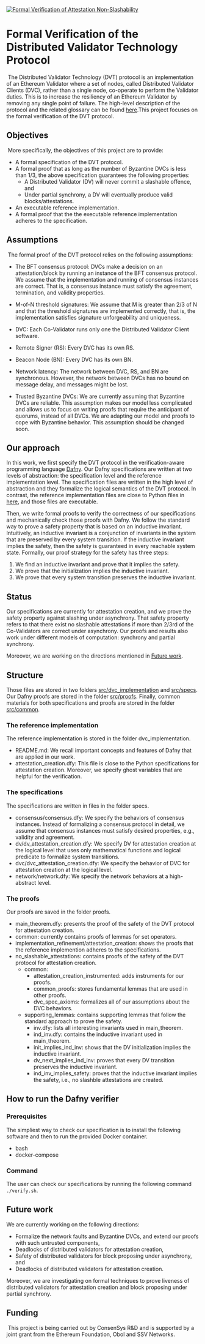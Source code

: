 [![Formal Verification of Attestation Non-Slashability](https://github.com/ConsenSys/distributed-validator-specs-internal/actions/workflows/main.yml/badge.svg)](https://github.com/ConsenSys/distributed-validator-specs-internal/actions/workflows/main.yml)

# Formal Verification of the Distributed Validator Technology Protocol
​​
The Distributed Validator Technology (DVT) protocol is an implementation of an Ethereum Validator where a set of nodes, called Distributed Validator Clients (DVC), rather than a single node, co-operate to perform the Validator duties. This is to increase the resiliency of an Ethereum Validator by removing any single point of failure. The high-level description of the protocol and the related glossary can be found [here](https://github.com/ethereum/distributed-validator-specs).
​
This project focuses on the formal verification of the DVT protocol.

## Objectives
​
More specifically, the objectives of this project are to provide:
​
- A formal specification of the DVT protocol.
- A formal proof that as long as the number of Byzantine DVCs is less than 1/3, the above specification guarantees the following properties:
    - A Distributed Validator (DV) will never commit a slashable offence, and
    - Under partial synchrony, a DV will eventually produce valid blocks/attestations.
- An executable reference implementation.
- A formal proof that the the executable reference implementation adheres to the specification.

## Assumptions
​
The formal proof of the DVT protocol relies on the following assumptions:
​
- The BFT consensus protocol: DVCs make a decision on an attestation/block by running an instance of the BFT consensus protocol. We assume that the implementation and running of consensus instances are correct. That is, a consensus instance must satisfy the agreement, termination, and validity properties.
- M-of-N threshold signatures: We assume that M is greater than 2/3 of N and that the threshold signatures are implemented correctly, that is, the implementation satisfies signature unforgeability and uniqueness.
- DVC: Each Co-Validator runs only one the Distributed Validator Client software.
- Remote Signer (RS): Every DVC has its own RS.
- Beacon Node (BN): Every DVC has its own BN.
- Network latency: The network between DVC, RS, and BN are synchronous. However, the network between DVCs has no bound on message delay, and messages might be lost.

- Trusted Byzantine DVCs: We are currently assuming that Byzantine DVCs are reliable. This assumption makes our model less complicated and allows us to focus on writing proofs that require the anticipant of quorums, instead of all DVCs. We are adapting our model and proofs to cope with Byzantine behavior. This assumption should be changed soon.

## Our approach

In this work, we first specify the DVT protocol in the verification-aware programming language [Dafny](https://dafny.org). Our Dafny specifications are written at two levels of abstraction: the specification level and the reference implementation level. The specification files are written in the high level of abstraction and they formalize the logical semantics of the DVT protocol. In contrast, the reference implementation files are close to Python files in [here](https://github.com/ethereum/distributed-validator-specs/tree/dev/src/dvspec), and those files are executable.

Then, we write formal proofs to verify the correctness of our specifications and mechanically check those proofs with Dafny. We follow the standard way to prove a safety property that is based on an inductive invariant. Intuitively, an inductive invariant is a conjunction of invariants in the system that are preserved by every system transition. If the inductive invariant implies the safety, then the safety is guaranteed in every reachable system state. Formally, our proof strategy for the safety has three steps:
1. We find an inductive invariant and prove that it implies the safety.
2. We prove that the initialization implies the inductive invariant.
3. We prove that every system transition preserves the inductive invariant.


## Status

Our specifications are currently for attestation creation, and we prove the safety property against slashing under asynchrony. That safety property refers to that there exist no slashable attestations if more than 2/3rd of the Co-Validators are correct under asynchrony. Our proofs and results also work under different models of computation: synchrony and partial synchrony.

Moreover, we are working on the directions mentioned in [Future work](#future-work).

## Structure

 Those files are stored in two folders [src/dvc_implementation](https://github.com/ConsenSys/distributed-validator-specs-internal/tree/internal_dvt_proofs/src/dvc_implementation) and [src/specs](https://github.com/ConsenSys/distributed-validator-specs-internal/tree/internal_dvt_proofs/src/specs). Our Dafny proofs are stored in the folder [src/proofs](https://github.com/ConsenSys/distributed-validator-specs-internal/tree/internal_dvt_proofs/src/proofs).
 Finally, common materials for both specifications and proofs are stored in the folder [src/common](https://github.com/ConsenSys/distributed-validator-specs-internal/tree/internal_dvt_proofs/src/common).

### The reference implementation

The reference implementation is stored in the folder dvc_implementation.

- README.md: We recall important concepts and features of Dafny that are applied in our work. 
- attestation_creation.dfy: This file is close to the Python specifications for attestation creation. Moreover, we specify ghost variables that are helpful for the verification.

### The specifications

The specifications are written in files in the folder specs.
- consensus/consensus.dfy: We specify the behaviors of consensus instances. Instead of formalizing a consensus protocol in detail, we assume that consensus instances must satisfy desired properties, e.g., validity and agreement.
- dv/dv_attestation_creation.dfy: We specify DV for attestation creation at the logical level that uses only mathematical functions and logical predicate to formalize system transitions.
- dvc/dvc_attestation_creation.dfy: We specify the behavior of DVC for attestation creation at the logical level.
- network/network.dfy: We specify the network behaviors at a high-abstract level.


### The proofs
Our proofs are saved in the folder proofs.
- main_theorem.dfy: presents the proof of the safety of the DVT protocol for attestation creation.
- common: currently contains proofs of lemmas for set operators.
- implementation_refinement/attestation_creation: shows the proofs that the reference implemention adheres to the specifications.
- no_slashable_attestations: contains proofs of the safety of the DVT protocol for attestation creation.
    - common:
        - attestation_creation_instrumented: adds instruments for our proofs.
        - common_proofs: stores fundamental lemmas that are used in other proofs.
        - dvc_spec_axioms: formalizes all of our assumptions about the DVC behaviors.
    - supporting_lemmas: contains supporting lemmas that follow the standard approach to prove the safety.
        - inv.dfy: lists all interesting invariants used in main_theorem.
        - ind_inv.dfy: contains the inductive invariant used in main_theorem.
        - init_implies_ind_inv: shows that the DV initialization implies the inductive invariant.
        - dv_next_implies_ind_inv: proves that every DV transition preserves the inductive invariant.
        - ind_inv_implies_safety: proves that the inductive invariant implies the safety, i.e., no slashble attestations are created.

## How to run the Dafny verifier

### Prerequisites
The simpliest way to check our specification is to install the following software and then to run the provided Docker container.
- bash
- docker-compose

### Command
The user can check our specifications by running the following command `./verify.sh`.

## Future work

We are currently working on the following directions:
- Formalize the network faults and Byzantine DVCs, and extend our proofs with such untrusted components,
- Deadlocks of distributed validators for attestation creation, 
- Safety of distributed validators for block proposing under asynchrony, and
- Deadlocks of distributed validators for attestation creation.

Moreover, we are investigating on formal techniques to prove liveness of distributed validators for attestation creation and block proposing under partial synchrony.

## Funding
​
This project is being carried out by ConsenSys R&D and is supported by a joint grant from the Ethereum Foundation, Obol and SSV Networks.